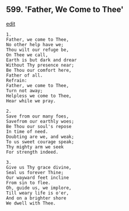 
## 599.  'Father, We Come to Thee'
[edit](https://docs.google.com/document/d/1nIIkY81jMg%2DEizMiBA9FLNgqgd9I9B2l/edit?mode=html)




    1.
    Father, we come to Thee, 
    No other help have we; 
    Thou wilt our refuge be, 
    On Thee we call, 
    Earth is but dark and drear 
    Without Thy presence near; 
    Be Thou our comfort here, 
    Father of all. 
    Refrain:
    Father, we come to Thee, 
    Turn not away; 
    Helpless we come to Thee, 
    Hear while we pray. 

    2.
    Save from our many foes, 
    Savefrom our earthly woes; 
    Be Thou our soul's repose 
    In time of need. 
    Doubting are we, and weak; 
    To us sweet courage speak; 
    Thy mighty arm we seek 
    For strength indeed. 

    3.
    Give us Thy grace divine, 
    Seal us forever Thine; 
    Our wayward feet incline 
    From sin to flee. 
    Oh, guide us, we implore, 
    Till weary life is o'er, 
    And on a brighter shore 
    We dwell with Thee.
